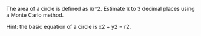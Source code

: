 The area of a circle is defined as πr^2. Estimate π to 3 decimal places using a Monte Carlo method.

Hint: the basic equation of a circle is x2 + y2 = r2.
